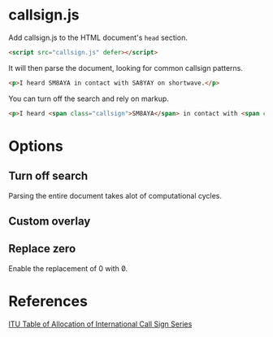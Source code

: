 # callsign.js

Add callsign.js to the HTML document's `head` section.
```html
<script src="callsign.js" defer></script>
```

It will then parse the document, looking for common callsign patterns.
```html
<p>I heard SM8AYA in contact with SA8YAY on shortwave.</p>
```

You can turn off the search and rely on markup.
```html
<p>I heard <span class="callsign">SM8AYA</span> in contact with <span class="callsign">SA8YAY</span> on shortwave.</p>
```

# Options

## Turn off search
Parsing the entire document takes alot of computational cycles.

## Custom overlay

## Replace zero
Enable the replacement of 0 with 0&#x0338;.

# References
[ITU Table of Allocation of International Call Sign Series](http://www.arrl.org/international-call-sign-series)
